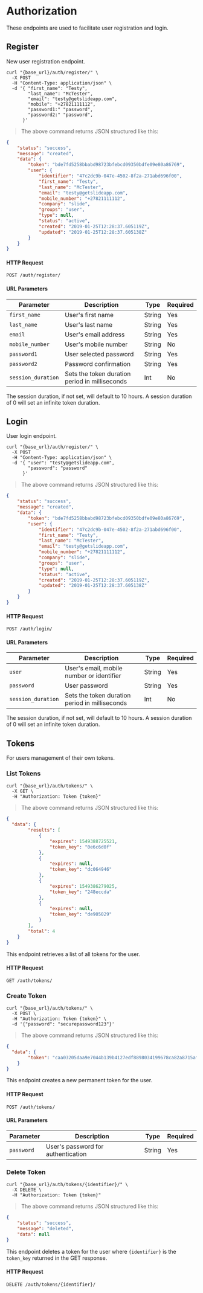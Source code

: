 # Authorization

These endpoints are used to facilitate user registration and login.

## Register

New user registration endpoint.

```shell
curl "{base_url}/auth/register/" \
  -X POST
  -H "Content-Type: application/json" \
  -d '{ "first_name": "Testy",
        "last_name": "McTester",
        "email": "testy@getslideapp.com",
        "mobile": "+27821111112",
        "password1:" "password",
        "password2:" "password",      
      }'
```

> The above command returns JSON structured like this:

```json
{
    "status": "success",
    "message": "created",
    "data": {
        "token": "bde7fd5258bbabd98723bfebcd09350bdfe09e80a86769",
        "user": {
            "identifier": "47c2dc9b-047e-4502-8f2a-271abd696f00",
            "first_name": "Testy",
            "last_name": "McTester",
            "email": "testy@getslideapp.com",
            "mobile_number": "+27821111112",
            "company": "slide",
            "groups": "user",
            "type": null,
            "status": "active",
            "created": "2019-01-25T12:28:37.605119Z",
            "updated": "2019-01-25T12:28:37.605138Z"
        }
    }
}
```

#### HTTP Request

`POST /auth/register/`

#### URL Parameters

Parameter | Description | Type | Required
--------- | ----------- | -----| --------
`first_name` | User's first name | String | Yes
`last_name` | User's last name| String | Yes
`email` | User's email address | String | Yes
`mobile_number` | User's mobile number | String | No
`password1` | User selected password | String | Yes
`password2` | Password confirmation | String | Yes
`session_duration` | Sets the token duration period in milliseconds | Int | No

<aside class="notice">
The session duration, if not set, will default to 10 hours. A session duration of 0 will set an infinite token duration.
</aside>

## Login

User login endpoint.

```shell
curl "{base_url}/auth/register/" \
  -X POST
  -H "Content-Type: application/json" \
  -d '{ "user": "testy@getslideapp.com",
        "password": "password"  
      }'
```

> The above command returns JSON structured like this:

```json
{
    "status": "success",
    "message": "created",
    "data": {
        "token": "bde7fd5258bbabd98723bfebcd09350bdfe09e80a86769",
        "user": {
            "identifier": "47c2dc9b-047e-4502-8f2a-271abd696f00",
            "first_name": "Testy",
            "last_name": "McTester",
            "email": "testy@getslideapp.com",
            "mobile_number": "+27821111112",
            "company": "slide",
            "groups": "user",
            "type": null,
            "status": "active",
            "created": "2019-01-25T12:28:37.605119Z",
            "updated": "2019-01-25T12:28:37.605138Z"
        }
    }
}
```

#### HTTP Request

`POST /auth/login/`

#### URL Parameters

Parameter | Description | Type | Required
--------- | ----------- | -----| --------
`user` | User's email, mobile number or identifier | String | Yes
`password` | User password | String | Yes
`session_duration` | Sets the token duration period in milliseconds | Int | No

<aside class="notice">
The session duration, if not set, will default to 10 hours. A session duration of 0 will set an infinite token duration.
</aside>


## Tokens

For users management of their own tokens.

### List Tokens

```shell
curl "{base_url}/auth/tokens/" \
  -X GET \
  -H "Authorization: Token {token}"
```

> The above command returns JSON structured like this:

```json
{
  "data": {
        "results": [
            {
                "expires": 1549388725521,
                "token_key": "0e6c6d0f"
            },
            {
                "expires": null,
                "token_key": "dc064946"
            },
            {
                "expires": 1549386279025,
                "token_key": "248eccda"
            },
            {
                "expires": null,
                "token_key": "de905029"
            }
        ],
        "total": 4
    }
}
```

This endpoint retrieves a list of all tokens for the user.

#### HTTP Request

`GET /auth/tokens/`


### Create Token

```shell
curl "{base_url}/auth/tokens/" \
  -X POST \
  -H "Authorization: Token {token}" \
  -d '{"password": "securepassword123"}'
```

> The above command returns JSON structured like this:

```json
{
  "data": {
        "token": "caa03205daa9e7044b139b4127edf8898034199678ca82a8715afbd9c7b65a67"
    }
}
```

This endpoint creates a new permanent token for the user.

#### HTTP Request

`POST /auth/tokens/`

#### URL Parameters

Parameter | Description | Type | Required
--------- | ----------- | -----| --------
`password` | User's password for authentication | String | Yes



### Delete Token

```shell
curl "{base_url}/auth/tokens/{identifier}/" \
  -X DELETE \
  -H "Authorization: Token {token}"
```

> The above command returns JSON structured like this:

```json
{
    "status": "success",
    "message": "deleted",
    "data": null
}
```

This endpoint deletes a token for the user where `{identifier}` is the `token_key` returned in the GET response.

#### HTTP Request

`DELETE /auth/tokens/{identifier}/`
